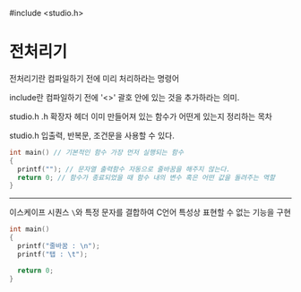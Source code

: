 #include <studio.h>

# 전처리기
전처리기란 컴파일하기 전에 미리 처리하라는 명령어

include란 컴파일하기 전에 '<>' 괄호 안에 있는 것을 추가하라는 의미.

studio.h
.h 확장자 헤더 이미 만들어져 있는 함수가 어떤게 있는지 정리하는 목차

studio.h 입출력, 반복문, 조건문을 사용할 수 있다.

~~~c
int main() // 기본적인 함수 가장 먼저 실행되는 함수
{
  printf(""); // 문자열 출력함수 자동으로 줄바꿈을 해주지 않는다.
  return 0; // 함수가 종료되었을 때 함수 내의 변수 혹은 어떤 값을 돌려주는 역할
}
~~~

<hr/>

이스케이프 시퀀스
`\`와 특정 문자를 결합하여 C언어 특성상 표현할 수 없는 기능을 구현

~~~c
int main()
{
  printf("줄바꿈 : \n");
  printf("탭 : \t");

  return 0;
}
~~~

